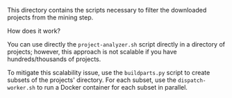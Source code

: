 This directory contains the scripts necessary to filter the downloaded projects
from the mining step.

How does it work?

You can use directly the `project-analyzer.sh` script directly in a directory
of projects; however, this approach is not scalable if you have
hundreds/thousands of projects.

To mitigate this scalability issue, use the `buildparts.py` script to create
subsets of the projects' directory. For each subset, use the
`dispatch-worker.sh` to run a Docker container for each subset in parallel.
